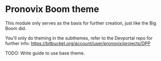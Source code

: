 # Pronovix Boom theme

This module only serves as the basis for further creation, just like the Big 
Boom did.

You'll only do theming in the subthemes, refer to the Devportal repo for further 
info: https://bitbucket.org/account/user/pronovix/projects/DPP

TODO: Write guide to use base theme.
